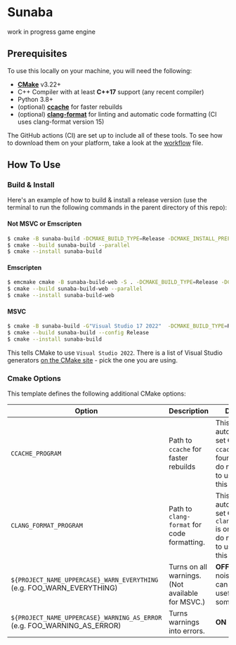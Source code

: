 # Sunaba

work in progress game engine

## Prerequisites

To use this locally on your machine, you will need the following:

- **[CMake](https://cmake.org/)** v3.22+
- C++ Compiler with at least **C++17** support (any recent compiler)
- Python 3.8+
- (optional) **[ccache](https://ccache.dev/)** for faster rebuilds
- (optional) **[clang-format](https://clang.llvm.org/docs/ClangFormat.html)** for linting and automatic code formatting (CI uses clang-format version 15)

The GitHub actions (CI) are set up to include all of these tools. To see how to download them on your platform, take a look at the [workflow](.github/workflows/main.yml) file.

## How To Use

### Build & Install

Here's an example of how to build & install a release version (use the terminal to run the following commands in the parent directory of this repo):

#### Not MSVC or Emscripten

```sh
$ cmake -B sunaba-build -DCMAKE_BUILD_TYPE=Release -DCMAKE_INSTALL_PREFIX=sunaba-install sunaba
$ cmake --build sunaba-build --parallel
$ cmake --install sunaba-build
```

#### Emscripten

```sh
$ emcmake cmake -B sunaba-build-web -S . -DCMAKE_BUILD_TYPE=Release -DCMAKE_INSTALL_PREFIX=sunaba-install-web
$ cmake --build sunaba-build-web --parallel
$ cmake --install sunaba-build-web
```

#### MSVC

```sh
$ cmake -B sunaba-build -G"Visual Studio 17 2022"  -DCMAKE_BUILD_TYPE=Release -DCMAKE_INSTALL_PREFIX=sunaba-install sunaba
$ cmake --build sunaba-build --config Release
$ cmake --install sunaba-build
```

This tells CMake to use `Visual Studio 2022`. There is a list of Visual Studio generators [on the CMake site](https://cmake.org/cmake/help/latest/manual/cmake-generators.7.html#visual-studio-generators) - pick the one you are using.

### Cmake Options

This template defines the following additional CMake options:

| Option                                                                   | Description                                      | Default                                                                                                 |
| ------------------------------------------------------------------------ | ------------------------------------------------ | ------------------------------------------------------------------------------------------------------- |
| `CCACHE_PROGRAM`                                                         | Path to `ccache` for faster rebuilds             | This is automatically set **ON** if `ccache` is found. If you do not want to use it, set this to "".    |
| `CLANG_FORMAT_PROGRAM`                                                   | Path to `clang-format` for code formatting.      | This is automatically set **ON** if `clang-format` is on. If you do not want to use it, set this to "". |
| `${PROJECT_NAME_UPPERCASE}_WARN_EVERYTHING` (e.g. FOO_WARN_EVERYTHING)   | Turns on all warnings. (Not available for MSVC.) | **OFF** (too noisy, but can be useful sometimes)                                                        |
| `${PROJECT_NAME_UPPERCASE}_WARNING_AS_ERROR` (e.g. FOO_WARNING_AS_ERROR) | Turns warnings into errors.                      | **ON**                                                                                                  |

